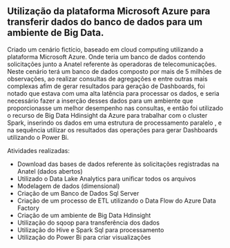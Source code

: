 ##  Utilização da plataforma Microsoft Azure para transferir dados do banco de dados para um ambiente de Big Data.   
Criado um cenário fictício, baseado em cloud computing utilizando a plataforma Microsoft Azure. Onde teria um banco de dados contendo solicitações junto a Anatel referente às operadoras de telecomunicações. Neste cenário terá um banco de dados composto por mais de 5 milhões de observações, ao realizar consultas de agregações e entre outras mais complexas afim de gerar resultados para geração de Dashboards, foi notado que estava com uma alta latência para processar os dados, e seria necessário fazer a inserção desses dados para um ambiente que proporcionasse um melhor desempenho nas consultas, e então foi utilizado o recurso de Big Data Hdinsight da Azure para trabalhar com o cluster Spark, inserindo os dados em uma estrutura de processamento paralelo , e na sequência utilizar os resultados das operações para gerar Dashboards utilizando o Power Bi.
          
   Atividades realizadas:
   
- Download das bases de dados referente às solicitações registradas na Anatel (dados abertos)
- Utilizado o Data Lake Analytics para unificar todos os arquivos
- Modelagem de dados (dimensional)
- Criação de um Banco de Dados Sql Server
- Criação de um processo de ETL utilizando o Data Flow do Azure Data Factory
- Criação de um ambiente de Big Data Hdinsight
- Utilização do sqoop para transferência dos dados
- Utilização do Hive e Spark Sql para processamento
- Utilização do Power Bi para criar visualizações
